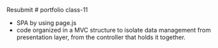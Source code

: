 Resubmit # portfolio
class-11
- SPA by using page.js
- code organized in a MVC structure to isolate data management from presentation layer, from the controller that holds it together.
